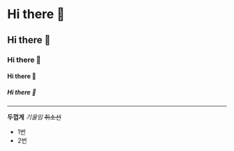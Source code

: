 # Hi there 👋
## Hi there 👋
### Hi there 👋
#### Hi there 👋
##### Hi there 👋
---
**두껍게**
*기울임*
~~취소선~~

* 1번
* 2번


